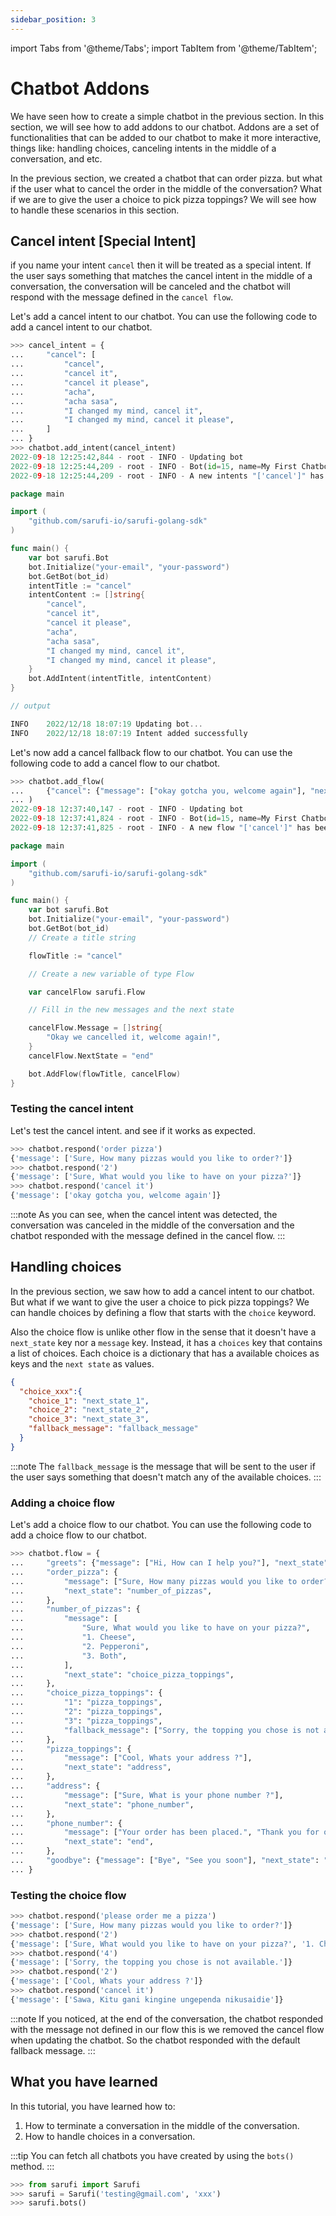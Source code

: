 ```yaml
---
sidebar_position: 3
---
```

import Tabs from '@theme/Tabs';
import TabItem from '@theme/TabItem';

# Chatbot Addons

We have seen how to create a simple chatbot in the previous section. In this section, we will see how to add addons to our chatbot. Addons are a set of functionalities that can be added to our chatbot to make it more interactive, things like: handling choices, canceling intents in the middle of a conversation, and etc.

In the previous section, we created a chatbot that can order pizza. but what if the user what to cancel the order in the middle of the conversation? What if we are to give the user a choice to pick pizza toppings? We will see how to handle these scenarios in this section.

## Cancel intent [Special Intent]

if you name your intent `cancel` then it will be treated as a special intent. If the user says something that matches the cancel intent in the middle of a conversation, the conversation will be canceled and the chatbot will respond with the message defined in the `cancel flow`.

Let's add a cancel intent to our chatbot. You can use the following code to add a cancel intent to our chatbot.

<Tabs>
<TabItem value="py" label="python">

```python
>>> cancel_intent = {
...     "cancel": [
...         "cancel",
...         "cancel it",
...         "cancel it please",
...         "acha",
...         "acha sasa",
...         "I changed my mind, cancel it",
...         "I changed my mind, cancel it please",
...     ]
... }
>>> chatbot.add_intent(cancel_intent)
2022-09-18 12:25:42,844 - root - INFO - Updating bot
2022-09-18 12:25:44,209 - root - INFO - Bot(id=15, name=My First Chatbot)
2022-09-18 12:25:44,209 - root - INFO - A new intents "['cancel']" has been added
```
</TabItem>
<TabItem value="go" label="Golang">

```go
package main

import (
	"github.com/sarufi-io/sarufi-golang-sdk"
)

func main() {
	var bot sarufi.Bot
	bot.Initialize("your-email", "your-password")
	bot.GetBot(bot_id)
	intentTitle := "cancel"
	intentContent := []string{
		"cancel",
		"cancel it",
		"cancel it please",
		"acha",
		"acha sasa",
		"I changed my mind, cancel it",
		"I changed my mind, cancel it please",
	}
	bot.AddIntent(intentTitle, intentContent)
}

// output

INFO	2022/12/18 18:07:19 Updating bot...
INFO	2022/12/18 18:07:19 Intent added successfully
```
</TabItem>
</Tabs>

Let's now add a cancel fallback flow to our chatbot. You can use the following code to add a cancel flow to our chatbot.
<Tabs>
<TabItem value="py" label="python">

```python
>>> chatbot.add_flow(
...     {"cancel": {"message": ["okay gotcha you, welcome again"], "next_state": "end"}}
... )
2022-09-18 12:37:40,147 - root - INFO - Updating bot
2022-09-18 12:37:41,824 - root - INFO - Bot(id=15, name=My First Chatbot)
2022-09-18 12:37:41,825 - root - INFO - A new flow "['cancel']" has been added
```
</TabItem>
<TabItem value="go" label="Golang">

```go
package main

import (
	"github.com/sarufi-io/sarufi-golang-sdk"
)

func main() {
	var bot sarufi.Bot
	bot.Initialize("your-email", "your-password")
	bot.GetBot(bot_id)
	// Create a title string

	flowTitle := "cancel"

	// Create a new variable of type Flow

	var cancelFlow sarufi.Flow

	// Fill in the new messages and the next state

	cancelFlow.Message = []string{
		"Okay we cancelled it, welcome again!",
	}
	cancelFlow.NextState = "end"

	bot.AddFlow(flowTitle, cancelFlow)
}

```
</TabItem>
</Tabs>

### Testing the cancel intent

Let's test the cancel intent. and see if it works as expected.

```python
>>> chatbot.respond('order pizza')
{'message': ['Sure, How many pizzas would you like to order?']}
>>> chatbot.respond('2')
{'message': ['Sure, What would you like to have on your pizza?']}
>>> chatbot.respond('cancel it')
{'message': ['okay gotcha you, welcome again']}
```

:::note
As you can see, when the cancel intent was detected, the conversation was canceled in the middle of the conversation and the chatbot responded with the message defined in the cancel flow.
:::

## Handling choices

In the previous section, we saw how to add a cancel intent to our chatbot. But what if we want to give the user a choice to pick pizza toppings? We can handle choices by defining a flow that starts with the `choice` keyword.

Also the choice flow is unlike other flow in the sense that it doesn't have a `next_state` key nor a `message` key. Instead, it has a `choices` key that contains a list of choices. Each choice is a dictionary that has a available choices as keys and the `next state` as values.

```json
{
  "choice_xxx":{
    "choice_1": "next_state_1",
    "choice_2": "next_state_2",
    "choice_3": "next_state_3",
    "fallback_message": "fallback_message"
  }
}
```

:::note
The `fallback_message` is the message that will be sent to the user if the user says something that doesn't match any of the available choices.
::: 

### Adding a choice flow

Let's add a choice flow to our chatbot. You can use the following code to add a choice flow to our chatbot.

```python
>>> chatbot.flow = {
...     "greets": {"message": ["Hi, How can I help you?"], "next_state": "end"},
...     "order_pizza": {
...         "message": ["Sure, How many pizzas would you like to order?"],
...         "next_state": "number_of_pizzas",
...     },
...     "number_of_pizzas": {
...         "message": [
...             "Sure, What would you like to have on your pizza?",
...             "1. Cheese",
...             "2. Pepperoni",
...             "3. Both",
...         ],
...         "next_state": "choice_pizza_toppings",
...     },
...     "choice_pizza_toppings": {
...         "1": "pizza_toppings",
...         "2": "pizza_toppings",
...         "3": "pizza_toppings",
...         "fallback_message": ["Sorry, the topping you chose is not available."],
...     },
...     "pizza_toppings": {
...         "message": ["Cool, Whats your address ?"],
...         "next_state": "address",
...     },
...     "address": {
...         "message": ["Sure, What is your phone number ?"],
...         "next_state": "phone_number",
...     },
...     "phone_number": {
...         "message": ["Your order has been placed.", "Thank you for ordering with us."],
...         "next_state": "end",
...     },
...     "goodbye": {"message": ["Bye", "See you soon"], "next_state": "end"},
... }
```

### Testing the choice flow

```python
>>> chatbot.respond('please order me a pizza')
{'message': ['Sure, How many pizzas would you like to order?']}
>>> chatbot.respond('2')
{'message': ['Sure, What would you like to have on your pizza?', '1. Cheese', '2. Pepperoni', '3. Both']}
>>> chatbot.respond('4')
{'message': ['Sorry, the topping you chose is not available.']}
>>> chatbot.respond('2')
{'message': ['Cool, Whats your address ?']}
>>> chatbot.respond('cancel it')
{'message': ['Sawa, Kitu gani kingine ungependa nikusaidie']}
```

:::note
If you noticed, at the end of the conversation, the chatbot responded with the message not defined in our flow this  is we removed the cancel flow  when updating the chatbot. So the chatbot responded with the default fallback message.
:::

## What you have learned

In this tutorial, you have learned how to:

1. How to terminate a conversation in the middle of the conversation.
2. How to handle choices in a conversation.

:::tip
You can fetch all chatbots you have created by using the `bots()` method.
:::

```python
>>> from sarufi import Sarufi
>>> sarufi = Sarufi('testing@gmail.com', 'xxx')
>>> sarufi.bots()
```
